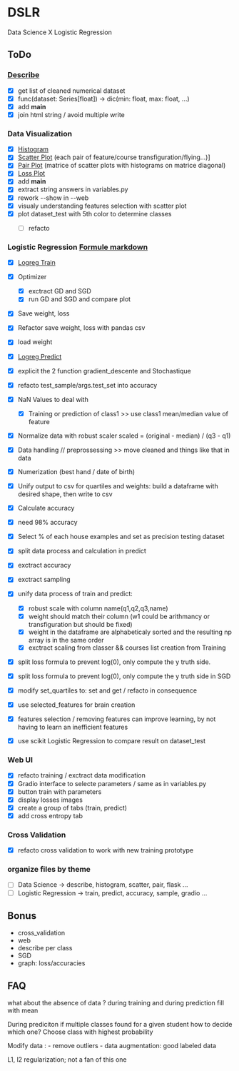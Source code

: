 # DSLR
Data Science X Logistic Regression

## ToDo

### [Describe](describe.py)
- [x] get list of cleaned numerical dataset
- [x] func(dataset: Series[float]) -> dic(min: float, max: float, ...)
- [x] add __main__
- [x] join html string / avoid multiple write

### Data Visualization
- [x] [Histogram](histogram.py)
- [x] [Scatter Plot](scatter_plot.py) (each pair of feature/course transfiguration/flying...)]
- [x] [Pair Plot](pair_plot.py) (matrice of scatter plots with histograms on matrice diagonal)
- [x] [Loss Plot](graph.py)
- [x] add __main__
- [x] extract string answers in variables.py
- [x] rework --show in --web
- [x] visualy understanding features selection with scatter plot
- [x] plot dataset_test with 5th color to determine classes
    - [ ] refacto


### Logistic Regression [Formule markdown](/formula.md)
- [x] [Logreg Train](logreg_train.py)
- [x] Optimizer
    - [x] exctract GD and SGD
    - [x] run GD and SGD and compare plot
- [x] Save weight, loss
- [x] Refactor save weight, loss with pandas csv
- [x] load weight
- [x] [Logreg Predict](logreg_predict.py)
- [x] explicit the 2 function gradient_descente and Stochastique
- [x] refacto test_sample/args.test_set into accuracy

- [x] NaN Values to deal with
    - [x] Training or prediction of class1 >> use class1 mean/median value of feature
- [x] Normalize data with robust scaler scaled = (original - median) / (q3 - q1)
- [x] Data handling // preprossessing >> move cleaned and things like that in data
- [x] Numerization (best hand / date of birth)
- [x] Unify output to csv for quartiles and weights: build a dataframe with desired shape, then write to csv
- [x] Calculate accuracy
- [x] need 98% accuracy
- [x] Select % of each house examples and set as precision testing dataset

- [x] split data process and calculation in predict
- [x] exctract accuracy
- [x] exctract sampling
- [x] unify data process of train and predict:
    - [x] robust scale with column name(q1,q2,q3,name)
    - [x] weight should match their column (w1 could be arithmancy or transfiguration but should be fixed)
    - [x] weight in the dataframe are alphabeticaly sorted and the resulting np array is in the same order
    - [x] exctract scaling from classer && courses list creation from Training
- [x] split loss formula to prevent log(0), only compute the y truth side.
- [x] split loss formula to prevent log(0), only compute the y truth side in SGD
- [x] modify set_quartiles to: set and get / refacto in consequence
- [x] use selected_features for brain creation
- [x] features selection / removing features can improve learning, by not having to learn an inefficient features
- [x] use scikit Logistic Regression to compare result on dataset_test

### Web UI
- [x] refacto training / exctract data modification
- [x] Gradio interface to selecte parameters / same as in variables.py
- [x] button train with parameters
- [x] display losses images
- [x] create a group of tabs (train, predict)
- [x] add cross entropy tab

### Cross Validation
- [x] refacto cross validation to work with new training prototype


### organize files by theme
- [ ] Data Science -> describe, histogram, scatter, pair, flask ...
- [ ] Logistic Regression -> train, predict, accuracy, sample, gradio ...

## Bonus

- cross_validation
- web
- describe per class
- SGD
- graph: loss/accuracies

## FAQ

what about the absence of data ?
during training and during prediction
fill with mean

During prediciton if multiple classes found for a given student how to decide which one?
Choose class with highest probability

Modify data :
	- remove outliers
	- data augmentation: good labeled data

L1, l2 regularization; not a fan of this one

